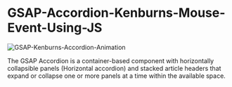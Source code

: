 # GSAP-Accordion-Kenburns-Mouse-Event-Using-JS

![GSAP-Kenburns-Accordion-Animation](https://user-images.githubusercontent.com/82109268/129259956-436fdc4e-6f97-456f-bbe2-a980b81866cd.jpg)


The GSAP Accordion is a container-based component with horizontally collapsible panels (Horizontal accordion) and stacked article headers that expand or collapse 
one or more panels at a time within the available space.
